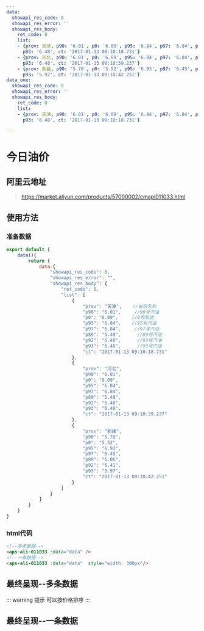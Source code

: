```yaml
---
data:
  showapi_res_code: 0
  showapi_res_error: ''
  showapi_res_body:
    ret_code: 0
    list:
    - {prov: 天津, p90: '6.01', p0: '6.09', p95: '6.84', p97: '6.84', p89: '5.48', p92: '6.48',
      p93: '6.48', ct: '2017-01-13 09:10:18.731'}
    - {prov: 河北, p90: '6.01', p0: '6.09', p95: '6.84', p97: '6.84', p89: '5.48', p92: '6.48',
      p93: '6.48', ct: '2017-01-13 09:10:39.237'}
    - {prov: 新疆, p90: '5.78', p0: '5.52', p95: '6.93', p97: '6.45', p89: '6.06', p92: '6.41',
      p93: '5.97', ct: '2017-01-13 09:10:42.251'}
data_one:
  showapi_res_code: 0
  showapi_res_error: ''
  showapi_res_body:
    ret_code: 0
    list:
    - {prov: 天津, p90: '6.01', p0: '6.09', p95: '6.84', p97: '6.84', p89: '5.48', p92: '6.48',
      p93: '6.48', ct: '2017-01-13 09:10:18.731'}

---
```

# 今日油价

## 阿里云地址
> https://market.aliyun.com/products/57000002/cmapi011033.html

## 使用方法

### 准备数据

```js
export default {
    data(){
        return {
            data:{
                "showapi_res_code": 0,
                "showapi_res_error": "",
                "showapi_res_body": {
                    "ret_code": 0,
                    "list": [
                        {
                            "prov": "天津",    //省份名称
                            "p90": "6.01",     //90号汽油
                            "p0": "6.09",     //0号柴油
                            "p95": "6.84",    //95号汽油
                            "p97": "6.84",     //97号汽油
                            "p89": "5.48",      //89号汽油
                            "p92": "6.48",      //92号汽油
                            "p93": "6.48",      //93号汽油
                            "ct": "2017-01-13 09:10:18.731"     
                        },
                        {
                            "prov": "河北",
                            "p90": "6.01",
                            "p0": "6.09",
                            "p95": "6.84",
                            "p97": "6.84",
                            "p89": "5.48",
                            "p92": "6.48",
                            "p93": "6.48",
                            "ct": "2017-01-13 09:10:39.237"
                        },
                        {
                            "prov": "新疆",
                            "p90": "5.78",
                            "p0": "5.52",
                            "p95": "6.93",
                            "p97": "6.45",
                            "p89": "6.06",
                            "p92": "6.41",
                            "p93": "5.97",
                            "ct": "2017-01-13 09:10:42.251"
                        }
                    ]
                }
            }
        }
    }
}
```

### html代码

```html 
<!--多条数据-->
<aps-ali-011033 :data="data" />
<!--一条数据-->
<aps-ali-011033 :data="data"  style="width: 300px"/>
```

## 最终呈现--多条数据

::: warning 提示
 可以按价格排序
:::

<aps-ali-011033 :data="$frontmatter.data"  class="mt-10"  />

## 最终呈现--一条数据


<aps-ali-011033 :data="$frontmatter.data_one"  class="mt-10"   style="width: 300px" />

 <style>
table{
    margin:0 !important;
    border-collapse: collapse;
}
thead {
    display: table-header-group;
    vertical-align: middle;
    border-color: inherit;
}
</style>